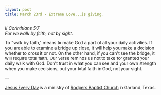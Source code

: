 ```yaml
---
layout: post
title: March 23rd - Extreme Love...is giving.
---
```


_II Corinthians 5:7  
For we walk by faith, not by sight._

To "walk by faith," means to make God a part of all your daily
activities. If you are able to examine a bridge up close, it will
help you make a decision whether to cross it or not. On the other
hand, if you can't see the bridge, it will require total faith. Our
verse reminds us not to take for granted your daily walk with God.
Don't trust in what you can see and your own strength when you make
decisions, put your total faith in God, not your sight.

 --

<a href=http://jesuseveryday.net>Jesus Every Day</a> is a ministry of <a href=http://rodgersbaptist.net>Rodgers Baptist Church</a> in Garland, Texas.

